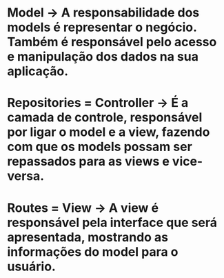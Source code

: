 # Model -> A responsabilidade dos models é representar o negócio. Também é responsável pelo acesso e manipulação dos dados na sua aplicação.

# Repositories = Controller -> É a camada de controle, responsável por ligar o model e a view, fazendo com que os models possam ser repassados para as views e vice-versa.

# Routes = View -> A view é responsável pela interface que será apresentada, mostrando as informações do model para o usuário.